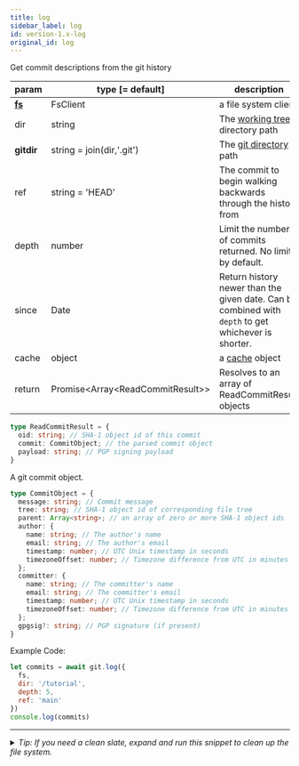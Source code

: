```yaml
---
title: log
sidebar_label: log
id: version-1.x-log
original_id: log
---
```


Get commit descriptions from the git history

| param          | type [= default]                     | description                                                                                         |
| -------------- | ------------------------------------ | --------------------------------------------------------------------------------------------------- |
| [**fs**](./fs) | FsClient                             | a file system client                                                                                |
| dir            | string                               | The [working tree](dir-vs-gitdir.md) directory path                                                 |
| **gitdir**     | string = join(dir,'.git')            | The [git directory](dir-vs-gitdir.md) path                                                          |
| ref            | string = 'HEAD'                      | The commit to begin walking backwards through the history from                                      |
| depth          | number                               | Limit the number of commits returned. No limit by default.                                          |
| since          | Date                                 | Return history newer than the given date. Can be combined with `depth` to get whichever is shorter. |
| cache          | object                               | a [cache](cache.md) object                                                                          |
| return         | Promise\<Array\<ReadCommitResult\>\> | Resolves to an array of ReadCommitResult objects                                                    |

```ts
type ReadCommitResult = {
  oid: string; // SHA-1 object id of this commit
  commit: CommitObject; // the parsed commit object
  payload: string; // PGP signing payload
}
```

A git commit object.

```ts
type CommitObject = {
  message: string; // Commit message
  tree: string; // SHA-1 object id of corresponding file tree
  parent: Array<string>; // an array of zero or more SHA-1 object ids
  author: {
    name: string; // The author's name
    email: string; // The author's email
    timestamp: number; // UTC Unix timestamp in seconds
    timezoneOffset: number; // Timezone difference from UTC in minutes
  };
  committer: {
    name: string; // The committer's name
    email: string; // The committer's email
    timestamp: number; // UTC Unix timestamp in seconds
    timezoneOffset: number; // Timezone difference from UTC in minutes
  };
  gpgsig?: string; // PGP signature (if present)
}
```

Example Code:

```js live
let commits = await git.log({
  fs,
  dir: '/tutorial',
  depth: 5,
  ref: 'main'
})
console.log(commits)
```


---

<details>
<summary><i>Tip: If you need a clean slate, expand and run this snippet to clean up the file system.</i></summary>

```js live
window.fs = new LightningFS('fs', { wipe: true })
window.pfs = window.fs.promises
console.log('done')
```
</details>

<script>
(function rewriteEditLink() {
  const el = document.querySelector('a.edit-page-link.button');
  if (el) {
    el.href = 'https://github.com/isomorphic-git/isomorphic-git/edit/main/src/api/log.js';
  }
})();
</script>